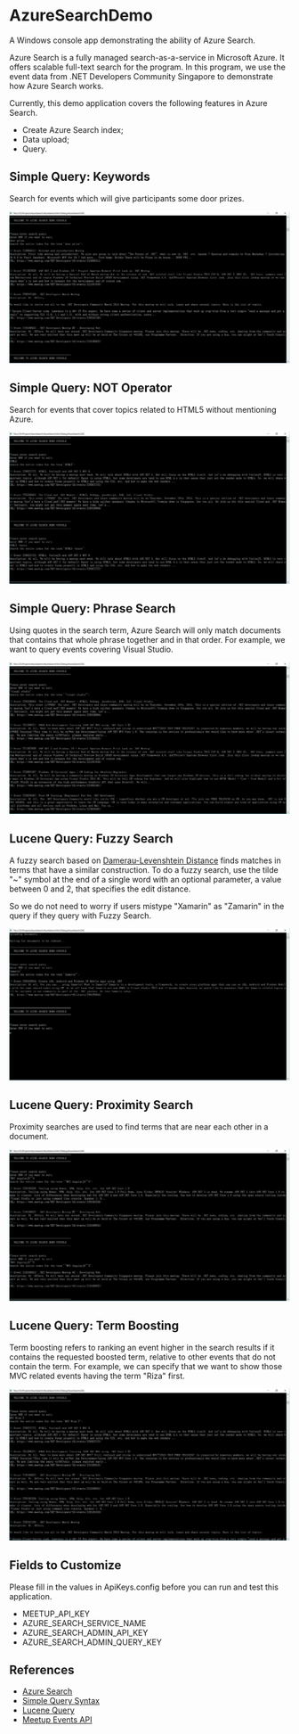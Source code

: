 # AzureSearchDemo
A Windows console app demonstrating the ability of Azure Search.

Azure Search is a fully managed search-as-a-service in Microsoft Azure. It offers scalable full-text search for the program. In this program, we use the event data from .NET Developers Community Singapore to demonstrate how Azure Search works.

Currently, this demo application covers the following features in Azure Search.
 - Create Azure Search index;
 - Data upload;
 - Query.
 
## Simple Query: Keywords
Search for events which will give participants some door prizes.

![Simple Query: Keywords](AzureSearch/github-images/Azure-Search-Simple-Query.png?raw=true)
 
## Simple Query: NOT Operator
Search for events that cover topics related to HTML5 without mentioning Azure.

![Simple Query: NOT Operator](AzureSearch/github-images/Azure-Search-Not-Operator.png?raw=true)
 
## Simple Query: Phrase Search
Using quotes in the search term, Azure Search will only match documents that contains that whole phrase together and in that order. For example, we want to query events covering Visual Studio.

![Simple Query: Phrase Search](AzureSearch/github-images/Azure-Search-Phrase-Search.png?raw=true)
 
## Lucene Query: Fuzzy Search
A fuzzy search based on [Damerau-Levenshtein Distance](https://en.wikipedia.org/wiki/Damerau%E2%80%93Levenshtein_distance) finds matches in terms that have a similar construction. To do a fuzzy search, use the tilde "~" symbol at the end of a single word with an optional parameter, a value between 0 and 2, that specifies the edit distance.
 
So we do not need to worry if users mistype "Xamarin" as "Zamarin" in the query if they query with Fuzzy Search.

![Lucene Query: Fuzzy Search](AzureSearch/github-images/Azure-Search-Fuzzy-Search.png?raw=true)

## Lucene Query: Proximity Search
Proximity searches are used to find terms that are near each other in a document.

![Lucene Query: Proximity Search](AzureSearch/github-images/Azure-Search-Proximity-Search.png?raw=true)
 
## Lucene Query: Term Boosting
Term boosting refers to ranking an event higher in the search results if it contains the requested boosted term, relative to other events that do not contain the term. For example, we can specify that we want to show those MVC related events having the term "Riza" first.

![Lucene Query: Proximity Search](AzureSearch/github-images/Azure-Search-Term-Boosting.png?raw=true)

## Fields to Customize
Please fill in the values in ApiKeys.config before you can run and test this application.
 - MEETUP_API_KEY
 - AZURE_SEARCH_SERVICE_NAME
 - AZURE_SEARCH_ADMIN_API_KEY
 - AZURE_SEARCH_ADMIN_QUERY_KEY
 
## References
 - [Azure Search](https://docs.microsoft.com/en-us/azure/search/)
 - [Simple Query Syntax](https://docs.microsoft.com/en-us/rest/api/searchservice/simple-query-syntax-in-azure-search) 
 - [Lucene Query](https://docs.microsoft.com/en-us/rest/api/searchservice/Lucene-query-syntax-in-Azure-Search)
 - [Meetup Events API](https://www.meetup.com/meetup_api/docs/:urlname/events/#list)
